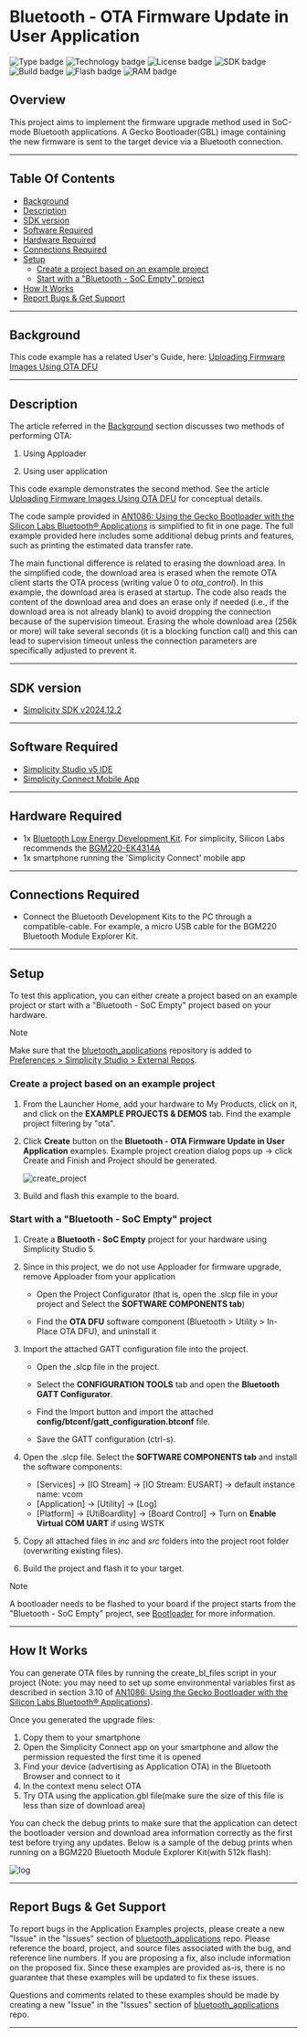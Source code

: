 # Bluetooth - OTA Firmware Update in User Application #

![Type badge](https://img.shields.io/badge/Type-Virtual%20Application-green)
![Technology badge](https://img.shields.io/badge/Technology-Bluetooth-green)
![License badge](https://img.shields.io/badge/License-Zlib-green)
![SDK badge](https://img.shields.io/badge/SDK-v2024.12.2-green)
![Build badge](https://img.shields.io/badge/Build-passing-green)
![Flash badge](https://img.shields.io/badge/Flash-196.14%20KB-blue)
![RAM badge](https://img.shields.io/badge/RAM-10.61%20KB-blue)

## Overview ##

This project aims to implement the firmware upgrade method used in SoC-mode Bluetooth applications. A Gecko Bootloader(GBL) image containing the new firmware is sent to the target device via a Bluetooth connection.

---

## Table Of Contents ##

- [Background](#background)
- [Description](#description)
- [SDK version](#sdk-version)
- [Software Required](#software-required)
- [Hardware Required](#hardware-required)
- [Connections Required](#connections-required)
- [Setup](#setup)
  - [Create a project based on an example project](#create-a-project-based-on-an-example-project)
  - [Start with a "Bluetooth - SoC Empty" project](#start-with-a-bluetooth---soc-empty-project)
- [How It Works](#how-it-works)
- [Report Bugs & Get Support](#report-bugs--get-support)

---

## Background ##

This code example has a related User's Guide, here: [Uploading Firmware Images Using OTA DFU](https://docs.silabs.com/bluetooth/latest/general/firmware-upgrade/uploading-firmware-images-using-ota-dfu)

---

## Description ##

The article referred in the [Background](#background) section discusses two methods of performing OTA:

1. Using Apploader

2. Using user application

This code example demonstrates the second method. See the article [Uploading Firmware Images Using OTA DFU](https://docs.silabs.com/bluetooth/latest/general/firmware-upgrade/uploading-firmware-images-using-ota-dfu) for conceptual details.

The code sample provided in [AN1086: Using the Gecko Bootloader with the Silicon Labs Bluetooth® Applications](https://www.silabs.com/documents/public/application-notes/an1086-gecko-bootloader-bluetooth.pdf) is simplified to fit in one page. The full example provided here includes some additional debug prints and features, such as printing the estimated data transfer rate.

The main functional difference is related to erasing the download area. In the simplified code, the download area is erased when the remote OTA client starts the OTA process (writing value 0 to *ota_control*). In this example, the download area is erased at startup. The code also reads the content of the download area and does an erase only if needed (i.e., if the download area is not already blank) to avoid dropping the connection because of the supervision timeout. Erasing the whole download area (256k or more) will take several seconds (it is a blocking function call) and this can lead to supervision timeout unless the connection parameters are specifically adjusted to prevent it.

---

## SDK version ##

- [Simplicity SDK v2024.12.2](https://github.com/SiliconLabs/simplicity_sdk)

---

## Software Required ##

- [Simplicity Studio v5 IDE](https://www.silabs.com/developers/simplicity-studio)
- [Simplicity Connect Mobile App](https://www.silabs.com/developer-tools/simplicity-connect-mobile-app)

---

## Hardware Required ##

- 1x [Bluetooth Low Energy Development Kit](https://www.silabs.com/development-tools/wireless/bluetooth). For simplicity, Silicon Labs recommends the [BGM220-EK4314A](https://www.silabs.com/development-tools/wireless/bluetooth/bgm220-explorer-kit)
- 1x smartphone running the 'Simplicity Connect' mobile app

---

## Connections Required ##

- Connect the Bluetooth Development Kits to the PC through a compatible-cable. For example, a micro USB cable for the BGM220 Bluetooth Module Explorer Kit.

---

## Setup ##

To test this application, you can either create a project based on an example project or start with a "Bluetooth - SoC Empty" project based on your hardware.

> [!NOTE]
>
> Make sure that the [bluetooth_applications](https://github.com/SiliconLabs/bluetooth_applications) repository is added to [Preferences > Simplicity Studio > External Repos](https://docs.silabs.com/simplicity-studio-5-users-guide/latest/ss-5-users-guide-about-the-launcher/welcome-and-device-tabs).

### Create a project based on an example project ###

1. From the Launcher Home, add your hardware to My Products, click on it, and click on the **EXAMPLE PROJECTS & DEMOS** tab. Find the example project filtering by "ota".

2. Click **Create** button on the **Bluetooth - OTA Firmware Update in User Application** examples. Example project creation dialog pops up -> click Create and Finish and Project should be generated.

   ![create_project](image/create_project.png)

3. Build and flash this example to the board.

### Start with a "Bluetooth - SoC Empty" project ###

1. Create a **Bluetooth - SoC Empty** project for your hardware using Simplicity Studio 5.

2. Since in this project, we do not use Apploader for firmware upgrade, remove Apploader from your application

   - Open the Project Configurator (that is, open the .slcp file in your project and Select the **SOFTWARE COMPONENTS tab**)

   - Find the **OTA DFU** software component (Bluetooth > Utility > In-Place OTA DFU), and uninstall it

3. Import the attached GATT configuration file into the project.

   - Open the .slcp file in the project.

   - Select the **CONFIGURATION TOOLS** tab and open the **Bluetooth GATT Configurator**.

   - Find the Import button and import the attached **config/btconf/gatt_configuration.btconf** file.

   - Save the GATT configuration (ctrl-s).

4. Open the .slcp file. Select the **SOFTWARE COMPONENTS tab** and install the software components:

   - [Services] → [IO Stream] → [IO Stream: EUSART] → default instance name: vcom
   - [Application] → [Utility] → [Log]
   - [Platform] → [UtiBoardlity] → [Board Control] → Turn on **Enable Virtual COM UART** if using WSTK

5. Copy all attached files in *inc* and *src* folders into the project root folder (overwriting existing files).

6. Build the project and flash it to your target.

> [!NOTE]
>
> A bootloader needs to be flashed to your board if the project starts from the "Bluetooth - SoC Empty" project, see [Bootloader](https://github.com/SiliconLabs/bluetooth_applications/blob/master/README.md#bootloader) for more information.

---

## How It Works ##

You can generate OTA files by running the create_bl_files script in your project (Note: you may need to set up some environmental variables first as described in section 3.10 of [AN1086: Using the Gecko Bootloader with the Silicon Labs Bluetooth® Applications](https://www.silabs.com/documents/public/application-notes/an1086-gecko-bootloader-bluetooth.pdf)).

Once you generated the upgrade files:

1. Copy them to your smartphone
2. Open the Simplicity Connect app on your smartphone and allow the permission requested the first time it is opened
3. Find your device (advertising as Application OTA) in the Bluetooth Browser and connect to it
4. In the context menu select OTA
5. Try OTA using the application.gbl file(make sure the size of this file is less than size of download area)

You can check the debug prints to make sure that the application can detect the bootloader version and download area information correctly as the first test before trying any updates. Below is a sample of the debug prints when running on a BGM220 Bluetooth Module Explorer Kit(with 512k flash):

![log](image/log.png)

---

## Report Bugs & Get Support ##

To report bugs in the Application Examples projects, please create a new "Issue" in the "Issues" section of [bluetooth_applications](https://github.com/SiliconLabs/bluetooth_applications) repo. Please reference the board, project, and source files associated with the bug, and reference line numbers. If you are proposing a fix, also include information on the proposed fix. Since these examples are provided as-is, there is no guarantee that these examples will be updated to fix these issues.

Questions and comments related to these examples should be made by creating a new "Issue" in the "Issues" section of [bluetooth_applications](https://github.com/SiliconLabs/bluetooth_applications) repo.

---
